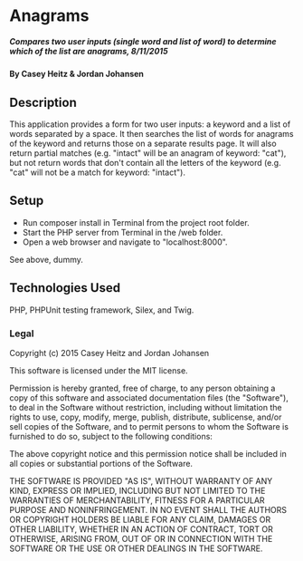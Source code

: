 # Anagrams

##### Compares two user inputs (single word and list of word) to determine which of the list are anagrams, 8/11/2015

#### By Casey Heitz & Jordan Johansen

## Description

This application provides a form for two user inputs: a keyword and a list of words separated by a space.  It then searches the list of words for anagrams of the keyword and returns those on a separate results page.  It will also return partial matches (e.g. "intact" will be an anagram of keyword: "cat"), but not return words that don't contain all the letters of the keyword (e.g. "cat" will not be a match for keyword: "intact").

## Setup

* Run composer install in Terminal from the project root folder.
* Start the PHP server from Terminal in the /web folder.
* Open a web browser and navigate to "localhost:8000".

See above, dummy.

## Technologies Used

PHP, PHPUnit testing framework, Silex, and Twig.

### Legal

Copyright (c) 2015 Casey Heitz and Jordan Johansen

This software is licensed under the MIT license.

Permission is hereby granted, free of charge, to any person obtaining a copy
of this software and associated documentation files (the "Software"), to deal
in the Software without restriction, including without limitation the rights
to use, copy, modify, merge, publish, distribute, sublicense, and/or sell
copies of the Software, and to permit persons to whom the Software is
furnished to do so, subject to the following conditions:

The above copyright notice and this permission notice shall be included in
all copies or substantial portions of the Software.

THE SOFTWARE IS PROVIDED "AS IS", WITHOUT WARRANTY OF ANY KIND, EXPRESS OR
IMPLIED, INCLUDING BUT NOT LIMITED TO THE WARRANTIES OF MERCHANTABILITY,
FITNESS FOR A PARTICULAR PURPOSE AND NONINFRINGEMENT. IN NO EVENT SHALL THE
AUTHORS OR COPYRIGHT HOLDERS BE LIABLE FOR ANY CLAIM, DAMAGES OR OTHER
LIABILITY, WHETHER IN AN ACTION OF CONTRACT, TORT OR OTHERWISE, ARISING FROM,
OUT OF OR IN CONNECTION WITH THE SOFTWARE OR THE USE OR OTHER DEALINGS IN
THE SOFTWARE.
